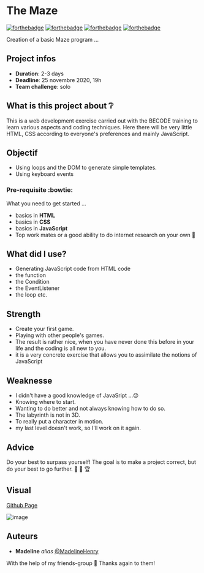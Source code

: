 # The Maze

[![forthebadge](http://forthebadge.com/images/badges/built-with-love.svg)](http://forthebadge.com) [![forthebadge](https://forthebadge.com/images/badges/validated-html5.svg)](http://forthebadge.com) [![forthebadge](https://forthebadge.com/images/badges/made-with-javascript.svg)](http://forthebadge.com) [![forthebadge](https://forthebadge.com/images/badges/uses-css.svg)](http://forthebadge.com)

Creation of a basic Maze program ...

## Project infos 

- **Duration**: 2-3 days
- **Deadline**: 25 novembre 2020, 19h
- **Team challenge**: solo 


## What is this project about :grey_question:

This is a web development exercise carried out with the BECODE training to learn various aspects and coding techniques. Here there will be very little HTML, CSS according to everyone's preferences and mainly JavaScript.

## Objectif

- Using loops and the DOM to generate simple templates. 
- Using keyboard events

### Pre-requisite :bowtie:

What you need to get started ...

- basics in **HTML**
- basics in **CSS**
- basics in **JavaScript**
- Top work mates or a good ability to do internet research on your own :muscle: 

## What did I use?

- Generating JavaScript code from HTML code
- the function
- the Condition 
- the EventListener
- the loop
etc.

## Strength

- Create your first game.
- Playing with other people's games.
- The result is rather nice, when you have never done this before in your life and the coding is all new to you.
- it is a very concrete exercise that allows you to assimilate the notions of JavaScript


## Weaknesse

- I didn't have a good knowledge of JavaSript ...:disappointed:
- Knowing where to start.
- Wanting to do better and not always knowing how to do so. 
- The labyrinth is not in 3D.
- To really put a character in motion.
- my last level doesn't work, so I'll work on it again.


## Advice

Do your best to surpass yourself! The goal is to make a project correct, but do your best to go further.
:muscle: :punch: :trophy:

## Visual
[Github Page](https://madelinehenry.github.io/13-Amazeing/)

![image](https://github.com/madelinehenry/13-amazeing/blob/main//img/maze.png)
 

## Auteurs
* **Madeline** _alias_ [@MadelineHenry](https://github.com/MadelineHenry)

With the help of my friends-group :gift_heart:
Thanks again to them!

